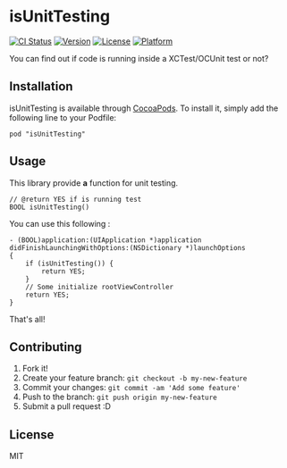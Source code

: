 # isUnitTesting

[![CI Status](http://img.shields.io/travis/azu/isUnitTesting.svg?style=flat)](https://travis-ci.org/azu/isUnitTesting)
[![Version](https://img.shields.io/cocoapods/v/isUnitTesting.svg?style=flat)](http://cocoadocs.org/docsets/isUnitTesting)
[![License](https://img.shields.io/cocoapods/l/isUnitTesting.svg?style=flat)](http://cocoadocs.org/docsets/isUnitTesting)
[![Platform](https://img.shields.io/cocoapods/p/isUnitTesting.svg?style=flat)](http://cocoadocs.org/docsets/isUnitTesting)

You can find out if code is running inside a XCTest/OCUnit test or not?

## Installation

isUnitTesting is available through [CocoaPods](http://cocoapods.org). To install
it, simply add the following line to your Podfile:

    pod "isUnitTesting"


## Usage

This library provide **a** function for unit testing.

```objc
// @return YES if is running test
BOOL isUnitTesting()
```

You can use this following :

```objc
- (BOOL)application:(UIApplication *)application didFinishLaunchingWithOptions:(NSDictionary *)launchOptions
{
    if (isUnitTesting()) {
        return YES;
    }
    // Some initialize rootViewController
    return YES;
}
```

That's all!

## Contributing

1. Fork it!
2. Create your feature branch: `git checkout -b my-new-feature`
3. Commit your changes: `git commit -am 'Add some feature'`
4. Push to the branch: `git push origin my-new-feature`
5. Submit a pull request :D

## License

MIT